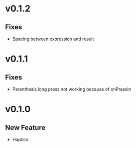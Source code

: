 # v0.1.2
## Fixes
* Spacing between expression and result

# v0.1.1
## Fixes
* Parenthesis long press not working because of onPressIn

# v0.1.0
## New Feature
* Haptics